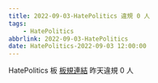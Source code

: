 ```yaml
---
title: 2022-09-03-HatePolitics 違規 0 人
tags:
    - HatePolitics
abbrlink: 2022-09-03-HatePolitics
date: HatePolitics-2022-09-03 12:00:00
---
```

HatePolitics 板 [板規連結](https://www.ptt.cc/bbs/HatePolitics/M.1617115262.A.D60.html)
昨天違規 0 人
